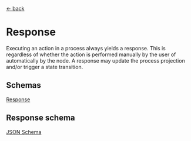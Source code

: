 [← back](../)

# Response

Executing an action in a process always yields a response. This is regardless of whether the action is performed
manually by the user of automatically by the node. A response may update the process projection and/or trigger a state
transition.

## Schemas

[Response](#response-schema)

## Response schema

[JSON Schema](schema.json#)
